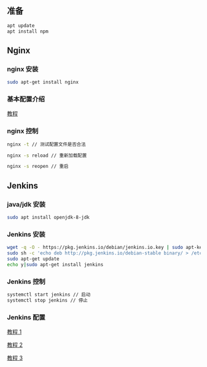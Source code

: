 ## 准备

```sh
apt update
apt install npm
```

## Nginx

### nginx 安装

```sh
sudo apt-get install nginx
```

### 基本配置介绍

[教程](https://juejin.im/post/6844903816521842702)

### nginx 控制

```sh
nginx -t // 测试配置文件是否合法

nginx -s reload // 重新加载配置

nginx -s reopen // 重启
```

## Jenkins

### java/jdk 安装

```sh
sudo apt install openjdk-8-jdk
```

### Jenkins 安装

```sh
wget -q -O - https://pkg.jenkins.io/debian/jenkins.io.key | sudo apt-key add -
sudo sh -c 'echo deb http://pkg.jenkins.io/debian-stable binary/ > /etc/apt/sources.list.d/jenkins.list'
sudo apt-get update
echo y|sudo apt-get install jenkins
```

### Jenkins 控制

```sh
systemctl start jenkins // 启动
systemctl stop jenkins // 停止
```

### Jenkins 配置

[教程 1](https://www.shangmayuan.com/a/9607aaeed6d74492b6a70d3c.html)

[教程 2](https://juejin.im/post/6844903743612256264#heading-2)

[教程 3](https://juejin.im/post/6844903984419831815)
